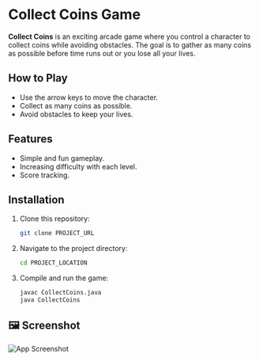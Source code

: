 # Collect Coins Game

**Collect Coins** is an exciting arcade game where you control a character to collect coins while avoiding obstacles. The goal is to gather as many coins as possible before time runs out or you lose all your lives.

## How to Play

- Use the arrow keys to move the character.
- Collect as many coins as possible.
- Avoid obstacles to keep your lives.

## Features

- Simple and fun gameplay.
- Increasing difficulty with each level.
- Score tracking.

## Installation

1. Clone this repository:
   ```bash
   git clone PROJECT_URL

2. Navigate to the project directory:
   ```bash
   cd PROJECT_LOCATION

1. Compile and run the game:
   ```bash
   javac CollectCoins.java
   java CollectCoins

## 🖼️ Screenshot

![App Screenshot](images/screenshotForGITHUB.png)

